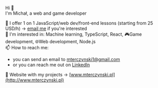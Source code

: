 Hi 👋   
I'm Michał, a web and game developer 



📖 I offer 1 on 1 JavaScript/web dev/front-end lessons (starting from 25 USD/h) -> [email me](mailto:mterczynski1@gmail.com) if you're interested  
📘 I'm interested in: Machine learning, TypeScript, React, 🎮Game development, 🌐Web development, Node.js  
📫 How to reach me: 
  - you can send an email to [mterczynski1@gmail.com](mailto:mterczynski1@gmail.com)
  - or you can reach me out on [LinkedIn](https://www.linkedin.com/in/mterczynski/)  
  
📱 Website with my projects -> [www.mterczynski.pl](http://www.mterczynski.pl)
 

<!-- ![](https://github-readme-stats.vercel.app/api/top-langs/?username=mterczynski&layout=compact) -->


